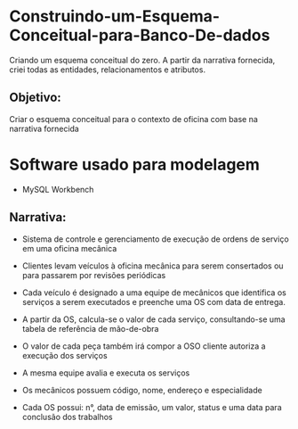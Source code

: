 # Construindo-um-Esquema-Conceitual-para-Banco-De-dados
Criando um esquema conceitual do zero. A partir da narrativa fornecida, criei todas as entidades, relacionamentos e atributos.
## Objetivo:
Criar o esquema conceitual para o contexto de oficina com base na narrativa fornecida

# Software usado para modelagem
- MySQL Workbench

## Narrativa:
- Sistema de controle e gerenciamento de execução de ordens de serviço em uma oficina mecânica

- Clientes levam veículos à oficina mecânica para serem consertados ou para passarem por revisões  periódicas
- Cada veículo é designado a uma equipe de mecânicos que identifica os serviços a serem executados e preenche uma OS com data de entrega.
- A partir da OS, calcula-se o valor de cada serviço, consultando-se uma tabela de referência de mão-de-obra
- O valor de cada peça também irá compor a OSO cliente autoriza a execução dos serviços
- A mesma equipe avalia e executa os serviços
- Os mecânicos possuem código, nome, endereço e especialidade
- Cada OS possui: n°, data de emissão, um valor, status e uma data para conclusão dos trabalhos
